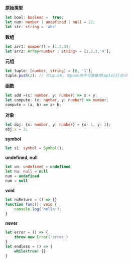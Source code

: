 **原始类型**
```ts
let bool: boolean =  true;
let num: number | undefined | null = 22;
let str: string = 'abc'
```

**数组**
```ts
let arr1: number[] = [1,2,3];
let arr2: Array<number | string> = [1,2,3,'4'];
```

**元组**
```ts
let tuple: [number, string] = [0, '1'];
tuple.push(2); // 可以push, 但push完不可直接用tuple[2]访问
```

**函数**
```ts
let add =(x: number, y: number) => x + y;
let compute: (x: number, y: number) => number;
compute = (a, b) => a+ b;
```

**对象**
```ts
let obj: {x: number, y: number} = {x: 1, y: 2};
obj.x = 3;
```

**symbol**
```ts
let s1: symbol = Symbol();
```

**undefined, null**
```ts
let un: undefined = undefined
let nu: null = null
num = undefined
num = null
```

**void**
```ts
let noReturn = () => {}
function func(): void {
    console.log('hello');
}
```

**never**
```ts
let error = () => {
    throw new Error('error')
}
let endless = () => {
    while(true) {}
}
```

